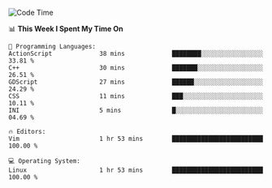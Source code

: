 <!-- [![Top Langs](https://github-readme-stats.vercel.app/api/top-langs/?username=gagahsyuja&theme=dracula&hide_border=true&border_radius=7)](https://github.com/anuraghazra/github-readme-stats) -->

<!--START_SECTION:waka-->
![Code Time](http://img.shields.io/badge/Code%20Time-185%20hrs%2036%20mins-blue)

📊 **This Week I Spent My Time On** 

```text
💬 Programming Languages: 
ActionScript             38 mins             ████████░░░░░░░░░░░░░░░░░   33.81 % 
C++                      30 mins             ███████░░░░░░░░░░░░░░░░░░   26.51 % 
GDScript                 27 mins             ██████░░░░░░░░░░░░░░░░░░░   24.29 % 
CSS                      11 mins             ███░░░░░░░░░░░░░░░░░░░░░░   10.11 % 
INI                      5 mins              █░░░░░░░░░░░░░░░░░░░░░░░░   04.69 % 

🔥 Editors: 
Vim                      1 hr 53 mins        █████████████████████████   100.00 % 

💻 Operating System: 
Linux                    1 hr 53 mins        █████████████████████████   100.00 % 
```


<!--END_SECTION:waka-->
